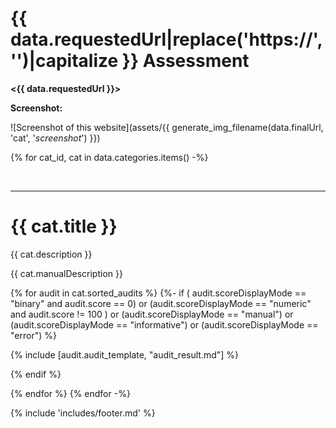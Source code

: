 # {{ data.requestedUrl|replace('https://', '')|capitalize }} Assessment

__<{{ data.requestedUrl }}>__

__Screenshot:__

![Screenshot of this website](assets/{{ generate_img_filename(data.finalUrl, 'cat', '_screenshot_') }})

<div id="toc">
<!--TOC-->
</div>

{% for cat_id, cat in data.categories.items() -%}

<br>
<hr>

# {{ cat.title }}

{{ cat.description }}

{{ cat.manualDescription }}

{% for audit in cat.sorted_audits %}
{%- if ( audit.scoreDisplayMode == "binary" and audit.score == 0) or
        (audit.scoreDisplayMode == "numeric" and audit.score != 100 ) or
        (audit.scoreDisplayMode == "manual") or
        (audit.scoreDisplayMode == "informative") or
        (audit.scoreDisplayMode == "error")
%}

{% include [audit.audit_template, "audit_result.md"] %}

{% endif %}

{% endfor %}
{% endfor -%}

{% include 'includes/footer.md' %}
